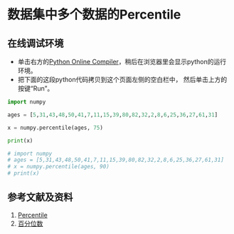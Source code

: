 ﻿# 数据集中多个数据的Percentile

## 在线调试环境

- 单击右方的[Python Online Compiler](https://trinket.io/python3/a5bd54189b)，稍后在浏览器里会显示python的运行环境。
- 把下面的这段python代码拷贝到这个页面左侧的空白栏中， 然后单击上方的按键“Run”。

```python
import numpy

ages = [5,31,43,48,50,41,7,11,15,39,80,82,32,2,8,6,25,36,27,61,31]

x = numpy.percentile(ages, 75)

print(x)

# import numpy
# ages = [5,31,43,48,50,41,7,11,15,39,80,82,32,2,8,6,25,36,27,61,31]
# x = numpy.percentile(ages, 90)
# print(x)
```

## 参考文献及资料

1. [Percentile](https://www.w3schools.com/python/python_ml_percentile.asp)
1. [百分位数](https://www.w3school.com.cn/python/python_ml_percentile.asp)


